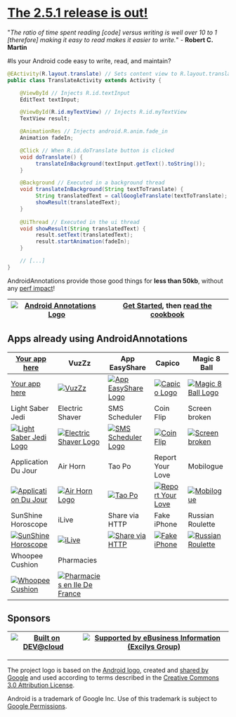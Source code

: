 # [The 2.5.1 release is out!](https://github.com/excilys/androidannotations/wiki/ReleaseNotes#wiki-2.5.1)


"_The ratio of time spent reading [code] versus writing is well over 10 to 1 [therefore] making it easy to read makes it easier to write._" - **Robert C. Martin**

#Is your Android code easy to write, read, and maintain?

```java
@EActivity(R.layout.translate) // Sets content view to R.layout.translate
public class TranslateActivity extends Activity {

    @ViewById // Injects R.id.textInput
    EditText textInput;

    @ViewById(R.id.myTextView) // Injects R.id.myTextView
    TextView result;

    @AnimationRes // Injects android.R.anim.fade_in
    Animation fadeIn;

    @Click // When R.id.doTranslate button is clicked 
    void doTranslate() {
         translateInBackground(textInput.getText().toString());
    }

    @Background // Executed in a background thread
    void translateInBackground(String textToTranslate) {
         String translatedText = callGoogleTranslate(textToTranslate);
         showResult(translatedText);
    }
   
    @UiThread // Executed in the ui thread
    void showResult(String translatedText) {
         result.setText(translatedText);
         result.startAnimation(fadeIn);
    }

    // [...]
}
```

AndroidAnnotations provide those good things for **less than 50kb**, without any [perf impact](https://github.com/excilys/androidannotations/wiki/FAQ#wiki-perf-impact)!

[![Android Annotations Logo](https://github.com/excilys/androidannotations/wiki/img/aa-logo.png)](https://github.com/excilys/androidannotations/wiki/GettingStarted) | [**Get Started**](https://github.com/excilys/androidannotations/wiki/GettingStarted), then [**read the cookbook**](https://github.com/excilys/androidannotations/wiki/Cookbook) |
-----------|---------------|

## Apps already using AndroidAnnotations

[Your app here](http://groups.google.com/group/androidannotations) | VuzZz | App EasyShare | Capico | Magic 8 Ball |
-------------------------------------------------------------------|----------|---------------|--------|--------------|
[Your app here](http://groups.google.com/group/androidannotations) | [![VuzZz](https://lh3.ggpht.com/P6lH2rtUnKFqZhQbEvV48sr67hqtZ69rGe1mV45swwyhxbyRNk_8r0zRsIUJNAEiJQ=w124)](https://market.android.com/details?id=com.vuzzz.android) | [![App EasyShare Logo](https://github.com/excilys/androidannotations/wiki/img/app-easyshare.png)](https://market.android.com/details?id=info.piwai.marketappshare) | [![Capico Logo](https://github.com/excilys/androidannotations/wiki/img/capico.png)](https://market.android.com/details?id=com.excilys.condor.android.application)| [![Magic 8 Ball Logo](https://github.com/excilys/androidannotations/wiki/img/magic-8-ball.png)](https://market.android.com/details?id=com.mdb.android.magicball) |
Light Saber Jedi | Electric Shaver | SMS Scheduler | Coin Flip | Screen broken |
[![Light Saber Jedi Logo](https://github.com/excilys/androidannotations/wiki/img/light-saber.png)](https://market.android.com/details?id=com.mdb.android.lightsaber) | [![Electric Shaver Logo](https://github.com/excilys/androidannotations/wiki/img/electric-shaver.png)](https://market.android.com/details?id=com.mdb.android.electricshaver) | [![SMS Scheduler Logo](https://github.com/excilys/androidannotations/wiki/img/sms-scheduler.png)](https://market.android.com/details?id=com.bearstouch.smsscheduler) | [![Coin Flip](https://github.com/excilys/androidannotations/wiki/img/coin-flip.png)](https://market.android.com/details?id=com.mdb.android.cointoss) | [![Screen broken](https://lh3.ggpht.com/NMbgvJL0ZdCN-wi5nJVciRhjpp1rpMJmcuCmYcBRq-JPg3SMlfzKyfyvG1Hd7QhYPg=w124)](https://market.android.com/details?id=com.mdb.android.crackscreen) |
Application Du Jour | Air Horn | Tao Po | Report Your Love | Mobilogue |
[![Application Du Jour](https://lh3.ggpht.com/y0YQ64pXzBL6iWhuCWuCm3KmpMhbCRvkTk6WzIm5ROSCubkS5prCepzHkTkEP2VKftZG=w124)](https://market.android.com/details?id=com.gb.android.adj) | [![Air Horn Logo](https://github.com/excilys/androidannotations/wiki/img/air-horn.png)](https://market.android.com/details?id=com.mdb.android.airhorn) | [![Tao Po](https://lh3.ggpht.com/369Utq4GmsXjqchIx2nv5js7gMl51P0Ccc2ZyAD_cSNRAN5hCP85AJgvHe4MCYP94hk=w124)](https://market.android.com/details?id=com.teamcodeflux.taopo) |[![Report Your Love](https://lh3.ggpht.com/peks4PvKXwJ6JjUQ8VDJ-oYGidN-DM6g7zX7F6Ih4BI1_qHRXFiWuo0j7BPkVFcRBro=w124)](https://market.android.com/details?id=it.tetractis.mappquantomipensi) | [![Mobilogue](https://lh4.ggpht.com/jKxx1DvnLzS2kZNesLIaoGH7dDpdUppsxk1ORBOvGji0pRYyotnlub5KWzIAfp9kXEo=w124)](https://market.android.com/details?id=info.collide.android.mobilogue) |
SunShine Horoscope | iLive | Share via HTTP | Fake iPhone | Russian Roulette |
[![SunShine Horoscope](https://lh3.ggpht.com/oj6WLp66P08-SlQZUskVsALNX8DM94eB4cQBSVAcWe00-4k8vM9meqD6YDNY9ax-jMg=w124)](https://market.android.com/details?id=com.solodroid.sunshine) | [![iLive](https://lh5.ggpht.com/JcdihVnq_T-o6PyMLO5NUYKfTx2x6zXIx6gAH82-IKIvbP5DDyklUk5nHesTGMR5viY=w124)](https://market.android.com/details?id=ilive.tetractis.it.activity) |  [![Share via HTTP](https://lh4.ggpht.com/ryxD225XjITyj2rn4Ejk1WGfcKt5MsiTRWOSCXeQ-G-CS6SqmxGuto5n8BKI9M9yARU=w124)](https://market.android.com/details?id=com.MarcosDiez.shareviahttp) | [![Fake iPhone](https://lh4.ggpht.com/FkGbZNu1o8x5NLARZAa0o8v8DvSsFKQTG3XqpUxMy-J1Jxib90lxEjYTfI_dRiYO9Rs=w124)](https://market.android.com/details?id=com.mdb.android.fakeiphone) | [![Russian Roulette](https://lh3.ggpht.com/UbOOjetbsblmfQl-ncplJCNYjdPmT9bo1Dvm7O3oFpEI5e6gFskO_riSoBMMYzewTtU=w124)](https://market.android.com/details?id=com.mdb.android.russianroulette) |
Whoopee Cushion | Pharmacies |
[![Whoopee Cushion](https://lh3.ggpht.com/X-8hU8wUOfT7fvSnEZEyDKupLaNDslYBMuH1xeSU0zOhdikm7BiCx5oY297mP6N75_gz=w124)](https://market.android.com/details?id=com.mdb.android.fartingmachine) | [![Pharmacies en Ile De France](https://lh3.ggpht.com/HMZbgSCbaOLpk4xNnq1CuJO5ir8O596mopcSnKOlOXJoKbTin6DxHe3TBam8se8dRCk=w124)](https://market.android.com/details?id=org.wadael.fr_idf.pharma) |

## Sponsors

[![Built on DEV@cloud](http://web-static-cloudfront.s3.amazonaws.com/images/badges/BuiltOnDEV.png)](https://androidannotations.ci.cloudbees.com) | [![Supported by eBusiness Information (Excilys Group)](https://github.com/excilys/androidannotations/wiki/img/supportedbylogo.png)](http://www.ebusinessinformation.fr) |
-----------|---------------|

***
The project logo is based on the [Android logo](http://upload.wikimedia.org/wikipedia/commons/d/d7/Android_robot.svg), created and [shared by Google](http://code.google.com/policies.html) and used according to terms described in the [Creative Commons 3.0 Attribution License](http://creativecommons.org/licenses/by/3.0/).

Android is a trademark of Google Inc. Use of this trademark is subject to [Google Permissions](http://www.google.com/permissions/index.html). 
